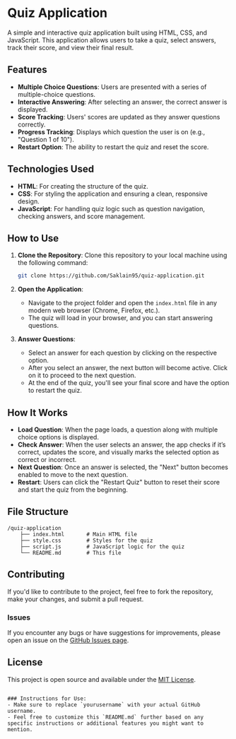 # Quiz Application

A simple and interactive quiz application built using HTML, CSS, and JavaScript. This application allows users to take a quiz, select answers, track their score, and view their final result.

## Features

- **Multiple Choice Questions**: Users are presented with a series of multiple-choice questions.
- **Interactive Answering**: After selecting an answer, the correct answer is displayed.
- **Score Tracking**: Users' scores are updated as they answer questions correctly.
- **Progress Tracking**: Displays which question the user is on (e.g., "Question 1 of 10").
- **Restart Option**: The ability to restart the quiz and reset the score.

## Technologies Used

- **HTML**: For creating the structure of the quiz.
- **CSS**: For styling the application and ensuring a clean, responsive design.
- **JavaScript**: For handling quiz logic such as question navigation, checking answers, and score management.

## How to Use

1. **Clone the Repository**:
   Clone this repository to your local machine using the following command:
   ```bash
   git clone https://github.com/Saklain95/quiz-application.git
   ```

2. **Open the Application**:
   - Navigate to the project folder and open the `index.html` file in any modern web browser (Chrome, Firefox, etc.).
   - The quiz will load in your browser, and you can start answering questions.

3. **Answer Questions**:
   - Select an answer for each question by clicking on the respective option.
   - After you select an answer, the next button will become active. Click on it to proceed to the next question.
   - At the end of the quiz, you'll see your final score and have the option to restart the quiz.

## How It Works

- **Load Question**: When the page loads, a question along with multiple choice options is displayed.
- **Check Answer**: When the user selects an answer, the app checks if it’s correct, updates the score, and visually marks the selected option as correct or incorrect.
- **Next Question**: Once an answer is selected, the "Next" button becomes enabled to move to the next question.
- **Restart**: Users can click the "Restart Quiz" button to reset their score and start the quiz from the beginning.

## File Structure

```
/quiz-application
    ├── index.html       # Main HTML file
    ├── style.css        # Styles for the quiz
    ├── script.js        # JavaScript logic for the quiz
    └── README.md        # This file
```

## Contributing

If you'd like to contribute to the project, feel free to fork the repository, make your changes, and submit a pull request.

### Issues

If you encounter any bugs or have suggestions for improvements, please open an issue on the [GitHub Issues page](https://github.com/yourusername/quiz-application/issues).

## License

This project is open source and available under the [MIT License](LICENSE).
```

### Instructions for Use:
- Make sure to replace `yourusername` with your actual GitHub username.
- Feel free to customize this `README.md` further based on any specific instructions or additional features you might want to mention.
